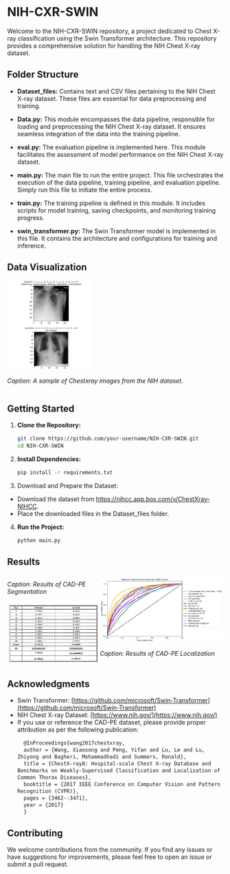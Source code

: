 # NIH-CXR-SWIN

Welcome to the NIH-CXR-SWIN repository, a project dedicated to Chest X-ray classification using the Swin Transformer architecture. This repository provides a comprehensive solution for handling the NIH Chest X-ray dataset.

## Folder Structure

- **Dataset_files:** Contains text and CSV files pertaining to the NIH Chest X-ray dataset. These files are essential for data preprocessing and training.

- **Data.py:** This module encompasses the data pipeline, responsible for loading and preprocessing the NIH Chest X-ray dataset. It ensures seamless integration of the data into the training pipeline.

- **eval.py:** The evaluation pipeline is implemented here. This module facilitates the assessment of model performance on the NIH Chest X-ray dataset.

- **main.py:** The main file to run the entire project. This file orchestrates the execution of the data pipeline, training pipeline, and evaluation pipeline. Simply run this file to initiate the entire process.

- **train.py:** The training pipeline is defined in this module. It includes scripts for model training, saving checkpoints, and monitoring training progress.

- **swin_transformer.py:** The Swin Transformer model is implemented in this file. It contains the architecture and configurations for training and inference.

## Data Visualization

<div style="display: flex; justify-content: space-between; align-items: center;">

  <div>
    <img src="images/visualization.png" alt="NIH chest xrays" width="200"/>
    <p><em>Caption: A sample of Chestxray images from the NIH dataset.</em></p>
  </div>

</div>


## Getting Started

1. **Clone the Repository:**
   ```bash
   git clone https://github.com/your-username/NIH-CXR-SWIN.git
   cd NIH-CXR-SWIN
   ```

2. **Install Dependencies:**
   ```bash
   pip install -r requirements.txt
   ```

3. Download and Prepare the Dataset:

- Download the dataset from https://nihcc.app.box.com/v/ChestXray-NIHCC.
- Place the downloaded files in the Dataset_files folder.

4. **Run the Project:**
   ```bash
   python main.py
   ```

## Results

<div style="display: flex; justify-content: space-between; align-items: center;">

  <div>
    <p><em>Caption: Results of CAD-PE Segmentation</em></p>
    <img src="images/AUC_scores.png" alt="Mean AUC Scores" width="300"/>
    
  </div>

  <div>
    <img src="images/pretrained_97_2ROC_Curve.png" alt="ROC Curve" width="400"/>
    <p><em>Caption: Results of CAD-PE Localization</em></p>
  </div>

</div>


## Acknowledgments

- Swin Transformer: [https://github.com/microsoft/Swin-Transformer](https://github.com/microsoft/Swin-Transformer)
- NIH Chest X-ray Dataset: [https://www.nih.gov/](https://www.nih.gov/)
- If you use or reference the CAD-PE dataset, please provide proper attribution as per the following publication:
  ```plaintext 
    @InProceedings{wang2017chestxray,
    author = {Wang, Xiaosong and Peng, Yifan and Lu, Le and Lu, Zhiyong and Bagheri, Mohammadhadi and Summers, Ronald},
    title = {ChestX-ray8: Hospital-scale Chest X-ray Database and Benchmarks on Weakly-Supervised Classification and Localization of Common Thorax Diseases},
    booktitle = {2017 IEEE Conference on Computer Vision and Pattern Recognition (CVPR)},
    pages = {3462--3471},
    year = {2017}
    }
    ``` 

## Contributing

We welcome contributions from the community. If you find any issues or have suggestions for improvements, please feel free to open an issue or submit a pull request.
